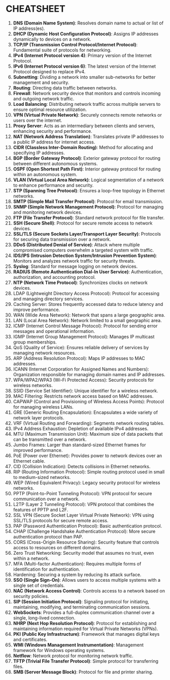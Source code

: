 # CHEATSHEET

1. **DNS (Domain Name System)**: Resolves domain name to actual or list of IP address(es).
2. **DHCP (Dynamic Host Configuration Protocol)**: Assigns IP addresses dynamically to devices on a network.
3. **TCP/IP (Transmission Control Protocol/Internet Protocol)**: Fundamental suite of protocols for networking.
4. **IPv4 (Internet Protocol version 4)**: Primary version of the Internet Protocol.
5. **IPv6 (Internet Protocol version 6)**: The latest version of the Internet Protocol designed to replace IPv4.
6. **Subnetting**: Dividing a network into smaller sub-networks for better management and security.
7. **Routing**: Directing data traffic between networks.
8. **Firewall**: Network security device that monitors and controls incoming and outgoing network traffic.
9. **Load Balancing**: Distributing network traffic across multiple servers to ensure optimal resource utilization.
10. **VPN (Virtual Private Network)**: Securely connects remote networks or users over the internet.
11. **Proxy Server**: Acts as an intermediary between clients and servers, enhancing security and performance.
12. **NAT (Network Address Translation)**: Translates private IP addresses to a public IP address for internet access.
13. **CIDR (Classless Inter-Domain Routing)**: Method for allocating and specifying IP addresses.
14. **BGP (Border Gateway Protocol)**: Exterior gateway protocol for routing between different autonomous systems.
15. **OSPF (Open Shortest Path First)**: Interior gateway protocol for routing within an autonomous system.
16. **VLAN (Virtual Local Area Network)**: Logical segmentation of a network to enhance performance and security.
17. **STP (Spanning Tree Protocol)**: Ensures a loop-free topology in Ethernet networks.
18. **SMTP (Simple Mail Transfer Protocol)**: Protocol for email transmission.
19. **SNMP (Simple Network Management Protocol)**: Protocol for managing and monitoring network devices.
20. **FTP (File Transfer Protocol)**: Standard network protocol for file transfer.
21. **SSH (Secure Shell)**: Protocol for secure remote access to network devices.
22. **SSL/TLS (Secure Sockets Layer/Transport Layer Security)**: Protocols for securing data transmission over a network.
23. **DDoS (Distributed Denial of Service)**: Attack where multiple compromised computers overwhelm a targeted system with traffic.
24. **IDS/IPS (Intrusion Detection System/Intrusion Prevention System)**: Monitors and analyzes network traffic for security threats.
25. **Syslog**: Standard for message logging on network devices.
26. **RADIUS (Remote Authentication Dial-In User Service)**: Authentication, authorization, and accounting protocol.
27. **NTP (Network Time Protocol)**: Synchronizes clocks on network devices.
28. LDAP (Lightweight Directory Access Protocol): Protocol for accessing and managing directory services.
29. Caching Server: Stores frequently accessed data to reduce latency and improve performance.
30. WAN (Wide Area Network): Network that spans a large geographic area.
31. LAN (Local Area Network): Network limited to a small geographic area.
32. ICMP (Internet Control Message Protocol): Protocol for sending error messages and operational information.
33. IGMP (Internet Group Management Protocol): Manages IP multicast group memberships.
34. QoS (Quality of Service): Ensures reliable delivery of services by managing network resources.
35. ARP (Address Resolution Protocol): Maps IP addresses to MAC addresses.
36. ICANN (Internet Corporation for Assigned Names and Numbers): Organization responsible for managing domain names and IP addresses.
37. WPA/WPA2/WPA3 (Wi-Fi Protected Access): Security protocols for wireless networks.
38. SSID (Service Set Identifier): Unique identifier for a wireless network.
39. MAC Filtering: Restricts network access based on MAC addresses.
40. CAPWAP (Control and Provisioning of Wireless Access Points): Protocol for managing wireless LANs.
41. GRE (Generic Routing Encapsulation): Encapsulates a wide variety of network layer protocols.
42. VRF (Virtual Routing and Forwarding): Segments network routing tables.
43. IPv4 Address Exhaustion: Depletion of available IPv4 addresses.
44. MTU (Maximum Transmission Unit): Maximum size of data packets that can be transmitted over a network.
45. Jumbo Frames: Larger than standard-sized Ethernet frames for improved performance.
46. PoE (Power over Ethernet): Provides power to network devices over an Ethernet cable.
47. CID (Collision Indication): Detects collisions in Ethernet networks.
48. RIP (Routing Information Protocol): Simple routing protocol used in small to medium-sized networks.
49. WEP (Wired Equivalent Privacy): Legacy security protocol for wireless networks.
50. PPTP (Point-to-Point Tunneling Protocol): VPN protocol for secure communication over a network.
51. L2TP (Layer 2 Tunneling Protocol): VPN protocol that combines the features of PPTP and L2F.
52. SSL VPN (Secure Socket Layer Virtual Private Network): VPN using SSL/TLS protocols for secure remote access.
53. PAP (Password Authentication Protocol): Basic authentication protocol.
54. CHAP (Challenge Handshake Authentication Protocol): More secure authentication protocol than PAP.
55. CORS (Cross-Origin Resource Sharing): Security feature that controls access to resources on different domains.
56. Zero Trust Networking: Security model that assumes no trust, even within a network.
57. MFA (Multi-factor Authentication): Requires multiple forms of identification for authentication.
58. Hardening: Securing a system by reducing its attack surface.
59. **SSO (Single Sign-On)**: Allows users to access multiple systems with a single set of credentials.
60. **NAC (Network Access Control)**: Controls access to a network based on security policies.
61. **SIP (Session Initiation Protocol)**: Signaling protocol for initiating, maintaining, modifying, and terminating communication sessions.
62. **WebSockets**: Provides a full-duplex communication channel over a single, long-lived connection.
63. **NHRP (Next Hop Resolution Protocol)**: Protocol for establishing and maintaining information required for Virtual Private Networks (VPNs).
64. **PKI (Public Key Infrastructure)**: Framework that manages digital keys and certificates.
65. **WMI (Windows Management Instrumentation)**: Management framework for Windows operating systems.
66. **Netflow**: Network protocol for monitoring network traffic.
67. **TFTP (Trivial File Transfer Protocol)**: Simple protocol for transferring files.
68. **SMB (Server Message Block)**: Protocol for file and printer sharing.